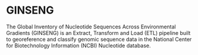 # GINSENG
The Global Inventory of Nucleotide Sequences Across Environmental Gradients (GINSENG) is an Extract, Transform and Load (ETL) pipeline built to georeference and classify genomic sequence data in the National Center for Biotechnology Information (NCBI) Nucleotide database.
